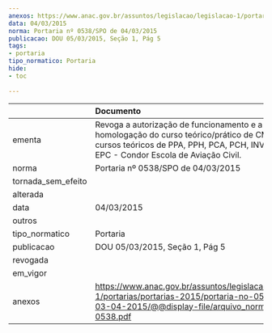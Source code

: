 ```yaml
---
anexos: https://www.anac.gov.br/assuntos/legislacao/legislacao-1/portarias/portarias-2015/portaria-no-0538-spo-de-03-04-2015/@@display-file/arquivo_norma/PA2015-0538.pdf
data: 04/03/2015
norma: Portaria nº 0538/SPO de 04/03/2015
publicacao: DOU 05/03/2015, Seção 1, Pág 5
tags:
- portaria
tipo_normatico: Portaria
hide: 
- toc 
 
---
```


|                    | Documento                                                                                                                                                                               |
|:-------------------|:----------------------------------------------------------------------------------------------------------------------------------------------------------------------------------------|
| ementa             | Revoga a autorização de funcionamento e a homologação do curso teórico/prático de CMV, e dos cursos teóricos de PPA, PPH, PCA, PCH, INVA e IFR da EPC - Condor Escola de Aviação Civil. |
| norma              | Portaria nº 0538/SPO de 04/03/2015                                                                                                                                                      |
| tornada_sem_efeito |                                                                                                                                                                                         |
| alterada           |                                                                                                                                                                                         |
| data               | 04/03/2015                                                                                                                                                                              |
| outros             |                                                                                                                                                                                         |
| tipo_normatico     | Portaria                                                                                                                                                                                |
| publicacao         | DOU 05/03/2015, Seção 1, Pág 5                                                                                                                                                          |
| revogada           |                                                                                                                                                                                         |
| em_vigor           |                                                                                                                                                                                         |
| anexos             | https://www.anac.gov.br/assuntos/legislacao/legislacao-1/portarias/portarias-2015/portaria-no-0538-spo-de-03-04-2015/@@display-file/arquivo_norma/PA2015-0538.pdf                       |